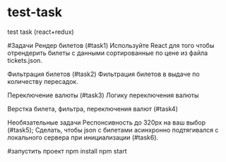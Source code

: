 # test-task
test task (react+redux)

#Задачи
Рендер билетов (#task1)
Используйте React для того чтобы отрендерить билеты с данными сортированные по цене из файла tickets.json.

Фильтрация билетов (#task2)
Фильтрация билетов в выдаче по количеству пересадок.

Переключение валюты (#task3)
Логику переключения валюты

Верстка билета, фильтра, переключения валют (#task4)

Необязательные задачи
Респонсивность до 320px на ваш выбор (#task5);
Сделать, чтобы json с билетами асинхронно подтягивался с локального сервера при инициализации (#task6).

#запустить проект 
npm install
npm start

